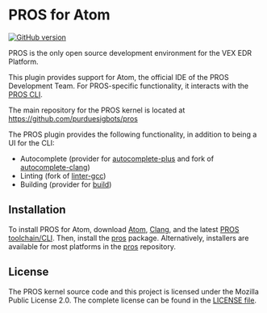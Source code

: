 # PROS for Atom

[![GitHub version](https://badge.fury.io/gh/purduesigbots%2Fpros-atom.svg)](https://badge.fury.io/gh/purduesigbots%2Fpros-atom)

PROS is the only open source development environment for the VEX EDR Platform.

This plugin provides support for Atom, the official IDE of the PROS Development Team. For PROS-specific functionality, it interacts with the [PROS CLI](https://github.com/purduesigbots/pros-cli).

The main repository for the PROS kernel is located at https://github.com/purduesigbots/pros

The PROS plugin provides the following functionality, in addition to being a UI for the CLI:
 - Autocomplete (provider for [autocomplete-plus](https://atom.io/plugins/autocomplete-plus) and fork of [autocomplete-clang](https://atom.io/plugins/autocomplete-clang))
 - Linting (fork of [linter-gcc](https://atom.io/plugins/linter-gcc))
 - Building (provider for [build](https://atom.io/plugins/build))

## Installation
To install PROS for Atom, download [Atom](https://atom.io), [Clang](https://clang.llvm.org), and the latest [PROS toolchain/CLI](https://github.com/purduesigbots/pros/releases/latest). Then, install the [pros](https://atom.io/packages/pros) package. Alternatively, installers are available for most platforms in the [pros](https://github.com/purduesigbots/pros/releases) repository.

## License
The PROS kernel source code and this project is licensed under the Mozilla Public License 2.0. The complete license can be found in the [LICENSE file](../blob/master/LICENSE).
